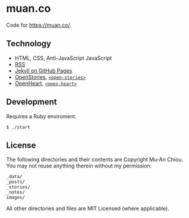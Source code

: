 # muan.co 

Code for https://muan.co/.

## Technology

- HTML, CSS, Anti-JavaScript JavaScript
- [RSS](https://en.wikipedia.org/wiki/RSS)
- [Jekyll on GitHub Pages](https://docs.github.com/en/pages/setting-up-a-github-pages-site-with-jekyll)
- [OpenStories](https://github.com/dddddddddzzzz/OpenStories), [`<open-stories>`](https://github.com/dddddddddzzzz/open-stories-element)
- [OpenHeart](https://github.com/dddddddddzzzz/OpenHeart), [`<open-heart>`](https://github.com/dddddddddzzzz/open-heart-element)

## Development

Requires a Ruby enviroment.

```
$ ./start
```

## License

The following directories and their contents are Copyright Mu-An Chiou. You may not reuse anything therein without my permission:

```
_data/
_posts/
_stories/
_notes/
images/
```

All other directories and files are MIT Licensed (where applicable).
